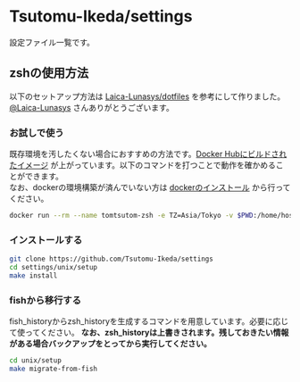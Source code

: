 # Tsutomu-Ikeda/settings
設定ファイル一覧です。

## zshの使用方法
以下のセットアップ方法は [Laica-Lunasys/dotfiles](https://github.com/Laica-Lunasys/dotfiles) を参考にして作りました。[@Laica-Lunasys](https://github.com/Laica-Lunasys) さんありがとうございます。

### お試しで使う
既存環境を汚したくない場合におすすめの方法です。[Docker Hubにビルドされたイメージ](https://hub.docker.com/r/tomtsutom/zsh-sample) が上がっています。以下のコマンドを打つことで動作を確かめることができます。<br>
なお、dockerの環境構築が済んでいない方は [dockerのインストール](https://www.docker.com/get-started) から行ってください。

```bash
docker run --rm --name tomtsutom-zsh -e TZ=Asia/Tokyo -v $PWD:/home/host-machine -it tomtsutom/zsh-sample
```

### インストールする

```bash
git clone https://github.com/Tsutomu-Ikeda/settings
cd settings/unix/setup
make install
```

### fishから移行する
fish_historyからzsh_historyを生成するコマンドを用意しています。必要に応じて使ってください。
**なお、zsh_historyは上書きされます。残しておきたい情報がある場合バックアップをとってから実行してください。**

```bash
cd unix/setup
make migrate-from-fish
```
